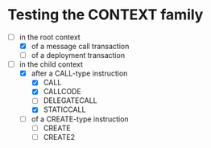 # Testing the CONTEXT family

- [ ] in the root context
  - [x] of a message call transaction
  - [ ] of a deployment transaction
- [ ] in the child context
  - [x] after a CALL-type instruction
    - [x] CALL
    - [x] CALLCODE
    - [ ] DELEGATECALL
    - [x] STATICCALL
  - [ ] of a CREATE-type instruction
    - [ ] CREATE
    - [ ] CREATE2
